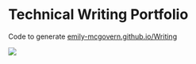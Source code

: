 # Technical Writing Portfolio
Code to generate [emily-mcgovern.github.io/Writing](https://emily-mcgovern.github.io/Writing/)

![](https://media.giphy.com/media/3oKIPnAiaMCws8nOsE/giphy.gif)
